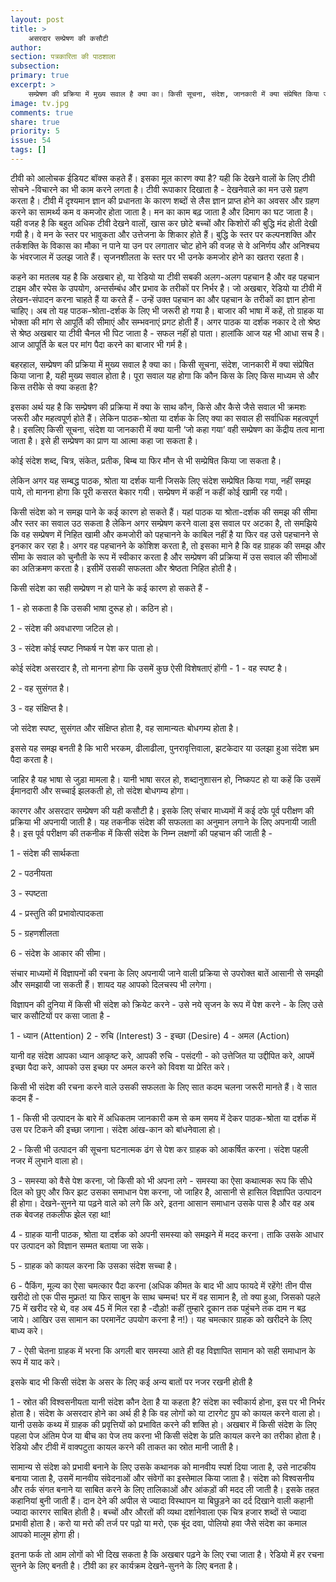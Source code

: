 ```yaml
---
layout: post
title: >
    असरदार सम्प्रेषण की कसौटी
author:
section: पत्रकारिता की पाठशाला
subsection:
primary: true
excerpt: >
    सम्प्रेषण की प्रक्रिया में मुख्य सवाल है क्या का। किसी सूचना, संदेश, जानकारी में क्या संप्रेषित किया जाना है, यही मुख्य सवाल होता है। पूरा सवाल यह होगा कि कौन किस के लिए किस माध्यम से और किस तरीके से क्या कहता है? इसका अर्थ यह है कि सम्प्रेषण की प्रक्रिया में क्या के साथ कौन, किसे और कैसे जैसे सवाल भी क्रमशः जरूरी और महत्वपूर्ण होते हैं।
image: tv.jpg
comments: true
share: true
priority: 5
issue: 54
tags: []
---
```


टीवी को आलोचक ईडियट बॉक्स कहते हैं। इसका मूल कारण क्या है? यही कि देखने वालों के लिए टीवी सोचने -विचारने का भी काम करने लगता है। टीवी रूपाकार दिखाता है - देखनेवाले का मन उसे ग्रहण करता है। टीवी में दृश्यमान ज्ञान की प्रधानता के कारण शब्दों से लैस ज्ञान प्राप्त होने का अवसर और ग्रहण करने का सामर्थ्य कम व कमजोर होता जाता है। मन का काम बढ़ जाता है और दिमाग का घट जाता है। यही वजह है कि बहुत अधिक टीवी देखने वालों, खास कर छोटे बच्चों और किशोरों की बुद्धि मंद होती देखी गयी है। वे मन के स्तर पर भावुकता और उत्तेजना के शिकार होते हैं। बुद्धि के स्तर पर कल्पनशक्ति और तर्कशक्ति के विकास का मौका न पाने या उन पर लगातार चोट होने की वजह से वे अनिर्णय और अनिश्चय के भंवरजाल में उलझ जाते हैं। सृजनशीलता के स्तर पर भी उनके कमजोर होने का खतरा रहता है।

कहने का मतलब यह है कि अखबार हो, या रेडियो या टीवी सबकी अलग-अलग पहचान है और वह पहचान टाइम और स्पेस के उपयोग, अन्तर्सम्बंध और प्रभाव के तरीकों पर निर्भर है। जो अखबार, रेडियो या टीवी में लेखन-संपादन करना चाहते हैं या करते हैं - उन्हें उक्त पहचान का और पहचान के तरीकों का ज्ञान होना चाहिए। अब तो यह पाठक-श्रोता-दर्शक के लिए भी जरूरी हो गया है। बाजार की भाषा में कहें, तो ग्राहक या भोक्ता की मांग से आपूर्ति  की सीमाएं और सम्भवनाएं प्रगट होती हैं। अगर पाठक या दर्शक नकार दे तो श्रेष्ठ से श्रेष्ठ अखबार या टीवी चैनल भी पिट जाता है - सफल नहीं हो पाता। हालांकि आज यह भी आधा सच है। आज आपूर्ति के बल पर मांग पैदा करने का बाजार भी गर्म है।

बहरहाल, सम्प्रेषण की प्रक्रिया में मुख्य सवाल है क्या का। किसी सूचना, संदेश, जानकारी में क्या संप्रेषित किया जाना है, यही मुख्य सवाल होता है। पूरा सवाल यह होगा कि कौन किस के लिए किस माध्यम से और किस तरीके से क्या कहता है?

इसका अर्थ यह है कि सम्प्रेषण की प्रक्रिया में क्या के साथ कौन, किसे और कैसे जैसे सवाल भी क्रमशः जरूरी और महत्वपूर्ण होते हैं। लेकिन पाठक-श्रोता या दर्शक के लिए क्या का सवाल ही सर्वाधिक महत्वपूर्ण है। इसलिए किसी सूचना, संदेश या जानकारी में क्या यानी ‘जो कहा गया’ वही सम्प्रेषण का केंद्रीय तत्व माना जाता है। इसे ही सम्प्रेषण का प्राण या आत्मा कहा जा सकता है।

कोई संदेश शब्द, चित्र, संकेत, प्रतीक, बिम्ब या फिर मौन से भी सम्प्रेषित किया जा सकता है।

लेकिन अगर यह सम्बद्ध पाठक, श्रोता या दर्शक यानी जिसके लिए संदेश सम्प्रेषित किया गया, नहीं समझ पाये, तो मानना होगा कि पूरी कसरत बेकार गयी। सम्प्रेषण में कहीं न कहीं कोई खामी रह गयी।

किसी संदेश को न समझ पाने के कई कारण हो सकते हैं। यहां पाठक या श्रोता-दर्शक की समझ की सीमा और स्तर का सवाल उठ सकता है लेकिन अगर सम्प्रेषण करने वाला इस सवाल पर अटका है, तो समझिये कि वह सम्प्रेषण में निहित खामी और कमजोरी को पहचानने के काबिल नहीं है या फिर वह उसे पहचानने से इनकार कर रहा है। अगर वह पहचानने के कोशिश करता है, तो इसका माने है कि वह ग्राहक की समझ और सीमा के सवाल को चुनौती के रूप में स्वीकार करता है और सम्प्रेषण की प्रक्रिया में उस सवाल की सीमाओं का अतिक्रमण करता है। इसीमें उसकी सफलता और श्रेष्ठता निहित होती है।

किसी संदेश का सही सम्प्रेषण न हो पाने के कई कारण हो सकते हैं -

1 - हो सकता है कि उसकी भाषा दुरूह हो। कठिन हो।

2 - संदेश की अवधारणा जटिल हो।

3 - संदेश कोई स्पष्ट निष्कर्ष न पेश कर पाता हो।

कोई संदेश असरदार है, तो मानना होगा कि उसमें कुछ ऐसी विशेषताएं होंगी -
1 - वह स्पष्ट है।

2 - वह सुसंगत है।

3 - वह संक्षिप्त है।

जो संदेश स्पष्ट, सुसंगत और संक्षिप्त होता है, वह सामान्यतः बोधगम्य होता है।

इससे यह समझ बनती है कि भारी भरकम, ढीलाढीला, पुनरावृत्तिवाला, झटकेदार या उलझा हुआ संदेश भ्रम पैदा करता है।

जाहिर है यह भाषा से जुड़ा मामला है। यानी भाषा सरल हो, शब्दानुशासन हो, निष्कपट हो या कहें कि उसमें ईमानदारी और सच्चाई झलकती हो, तो संदेश बोधगम्य होगा।

कारगर और असरदार सम्प्रेषण की यही कसौटी है। इसके लिए संचार माध्यमों में कई दफे पूर्व परीक्षण की प्रक्रिया भी अपनायी जाती है। यह तकनीक संदेश की सफलता का अनुमान लगाने के लिए अपनायी जाती है। इस पूर्व परीक्षण की तकनीक में किसी संदेश के निम्न लक्षणों की पहचान की जाती है -

1 - संदेश की सार्थकता

2 - पठनीयता

3 - स्पष्टता

4 - प्रस्तुति की प्रभावोत्पादकता

5 - ग्रहणशीलता

6 - संदेश के आकार की सीमा।

संचार माध्यमों में विज्ञापनों की रचना के लिए अपनायी जाने वाली प्रक्रिया से उपरोक्त बातें आसानी से समझी और समझायी जा सकती हैं। शायद यह आपको दिलचस्प भी लगेगा।

विज्ञापन की दुनिया में किसी भी संदेश को क्रियेट करने - उसे नये सृजन के रूप में पेश करने - के लिए उसे चार कसौटियों पर कसा जाता है -

1 - ध्यान (Attention)
2 - रुचि (Interest)
3 - इच्छा (Desire)
4 - अमल (Action)

यानी वह संदेश आपका ध्यान आकृष्ट करे, आपकी रुचि - पसंदगी - को उत्तेजित या उद्दीपित करे, आपमें इच्छा पैदा करे, आपको उस इच्छा पर अमल करने को विवश या प्रेरित करे।

किसी भी संदेश की रचना करने वाले उसकी सफलता के लिए सात कदम चलना जरूरी मानते हैं। वे सात कदम हैं -

1 - किसी भी उत्पादन के बारे में अधिकतम जानकारी कम से कम समय में देकर पाठक-श्रोता या दर्शक में उस पर टिकने की इच्छा जगाना। संदेश आंख-कान को बांधनेवाला हो।

2 - किसी भी उत्पादन की सूचना घटनात्मक ढंग से पेश कर ग्राहक को आकर्षित करना। संदेश पहली नजर में लुभाने वाला हो।

3 - समस्या को वैसे पेश करना, जो किसी को भी अपना लगे - समस्या का ऐसा कथात्मक रूप कि सीधे दिल को छुए और फिर झट उसका समाधान पेश करना, जो जाहिर है, आसानी से हासिल विज्ञापित उत्पादन ही होगा। देखने-सुनने या पढ़ने वाले को लगे कि अरे, इतना आसान समाधान उसके पास है और वह अब तक बेवजह तकलीफ झेल रहा था!

4 - ग्राहक यानी पाठक, श्रोता या दर्शक को अपनी समस्या को समझने में मदद करना। ताकि उसके आधार पर उत्पादन को विज्ञान सम्मत बताया जा सके।

5 - ग्राहक को कायल करना कि उसका संदेश सच्चा है।

6 - पैकिंग, मूल्य का ऐसा चमत्कार पैदा करना (अधिक कीमत के बाद भी आप फायदे में रहेंगे! तीन पीस खरीदो तो एक पीस मुफ्रत! या फिर साबुन के साथ चम्मच! घर में वह सामान है, तो क्या हुआ, जिसको पहले 75 में खरीद रहे थे, वह अब 45 में मिल रहा है -दौड़ो! कहीं तुम्हारे दूकान तक पहुंचने तक दाम न बढ़ जाये। आखिर उस सामान का परमानेंट उपयोग करना है न!)। यह चमत्कार ग्राहक को खरीदने के लिए बाध्य करे।

7 - ऐसी चेतना ग्राहक में भरना कि अगली बार समस्या आते ही वह विज्ञापित सामान को सही समाधान के रूप में याद करे।

इसके बाद भी किसी संदेश के असर के लिए कई अन्य बातों पर नजर रखनी होती है

1 - स्रोत की विश्वसनीयता यानी संदेश कौन देता है या कहता है? संदेश का स्वीकार्य होना, इस पर भी निर्भर होता है। संदेश  के असरदार होने का अर्थ ही है कि वह लोगों को या टारगेट ग्रुप को कायल करने वाला हो। यानी उसके कथ्य में ग्राहक की प्रवृत्तियों को प्रभावित करने की शक्ति हो। अखबार में किसी संदेश के लिए पहला पेज अंतिम पेज या बीच का पेज तय करना भी किसी संदेश के प्रति कायल करने का तरीका होता है। रेडियो और टीवी में वाक्पटुता कायल करने की ताकत का स्रोत मानी जाती है।

सामान्य से संदेश को प्रभावी बनाने के लिए उसके कथानक को मानवीय स्पर्श दिया जाता है, उसे नाटकीय बनाया जाता है, उसमें मानवीय संवेदनाओं और संवेगों का इस्तेमाल किया जाता है। संदेश को विश्वसनीय और तर्क संगत बनाने या साबित करने के लिए तालिकाओं और आंकड़ों की मदद ली जाती है। इसके तहत कहानियां बुनी जाती हैं। दान देने की अपील से ज्यादा विस्थापन या बिछुड़ने का दर्द दिखाने वाली कहानी ज्यादा कारगर साबित होती है। बच्चों और औरतों की व्यथा दर्शानेवाला एक चित्र हजार शब्दों से ज्यादा प्रभावी होता है। करो या मरो की तर्ज पर पढ़ो या मरो, एक बूंद दवा, पोलियो हवा जैसे संदेश का कमाल आपको मालूम होगा ही।

इतना फर्क तो आम लोगों को भी दिख सकता है कि अखबार पढ़ने के लिए रचा जाता है। रेडियो में हर रचना सुनने के लिए बनती है। टीवी का हर कार्यक्रम देखने-सुनने के लिए बनता है।